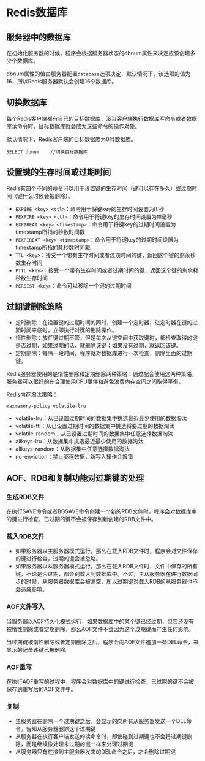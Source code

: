 # Redis数据库

## 服务器中的数据库

在初始化服务器的时候，程序会根据服务器状态的dbnum属性来决定应该创建多少个数据库。

dbnum属性的值由服务器配置` database `选项决定，默认情况下，该选项的值为16，所以Redis服务器默认会创建16个数据库。

## 切换数据库

每个Redis客户端都有自己的目标数据库，没当客户端执行数据库写命令或者数据库读命令时，目标数据库就会成为这些命令的操作对象。

默认情况下，Redis客户端的目标数据库为0号数据库。

``` redis
SELECT dbnum	//切换目标数据库
```

## 设置键的生存时间或过期时间

Redis有四个不同的命令可以用于设置键的生存时间（键可以存在多久）或过期时间（键什么时候会被删除）。

- ` EXPIRE <key> <ttl> `：命令用于将键key的生存时间设置为ttl秒
- ` PEXPIRE <key> <ttl> `：命令用于将键key的生存时间设置为ttl毫秒
- ` EXPIREAT <key> <timestamp> `：命令用于将键key的过期时间设置为timestamp所指的秒数时间戳
- ` PEXPIREAT <key> <timestamp> `：命令用于将键key的过期时间设置为timestamp所指的耗秒数时间戳
- ` TTL <key> `：接受一个带有生存时间或者过期时间的键，返回这个键的剩余秒数生存时间
- ` PTTL <key> `：接受一个带有生存时间或者过期时间的键，返回这个键的剩余耗秒数生存时间
- ` PERSIST <key> `：命令可以移除一个键的过期时间

## 过期键删除策略

- 定时删除：在设置键的过期时间的同时，创建一个定时器，让定时器在键的过期时间来临时，立即执行对键的删除操作。
- 惰性删除：放任键过期不管，但是每次从键空间中获取键时，都检查取得的键是否过期，如果过期的话，就删除该键；如果没有过期，就返回该键。
- 定期删除：每隔一段时间，程序就对数据库进行一次检查，删除里面的过期键。

Redis服务器使用的是惰性删除和定期删除两种策略：通过配合使用这两种策略，服务器可以很好的在合理使用CPU事件和避免浪费内存空间之间取得平衡。

Redis内存淘汰策略：

``` redis
maxmemory-policy volatile-lru
```

- volatile-lru：从已设置过期时间的数据集中挑选最近最少使用的数据淘汰
- volatile-ttl：从已设置过期时间的数据集中挑选将要过期的数据淘汰
- volatile-random：从已设置过期时间的数据集中任意选择数据淘汰
- allkeys-lru：从数据集中挑选最近最少使用的数据淘汰
- allkeys-random：从数据集中任意选择数据淘汰
- no-enviction：禁止驱逐数据，新写入操作会报错

## AOF、RDB和复制功能对过期键的处理

### 生成RDB文件

在执行SAVE命令或者BGSAVE命令创建一个新的RDB文件时，程序会对数据库中的键进行检查，已过期的键不会被保存到新创建的RDB文件中。

### 载入RDB文件

- 如果服务器以主服务器模式运行，那么在载入RDB文件时，程序会对文件保存的键进行检查，过期的键会被忽略。
- 如果服务器以从服务器模式运行，那么在载入RDB文件时，文件中保存的所有键，不论是否过期，都会别载入到数据库中。不过，主从服务器在进行数据同步的时候，从服务器数据库会被清空，所以过期键对载入RDB的从服务器也不会造成影响。

### AOF文件写入

当服务器以AOF持久化模式运行，如果数据库中的某个键已经过期，但它还没有被惰性删除或者定期删除，那么AOF文件不会因为这个过期键而产生任何影响。

当过期键被惰性删除或者定期删除之后，程序会向AOF文件追加一条DEL命令，来显示的记录该键已被删除。

### AOF重写

在执行AOF重写的过程中，程序会对数据库中的键进行检查，已过期的键不会被保存到重写后的AOF文件中。

### 复制

- 主服务器在删除一个过期键之后，会显示的向所有从服务器发送一个DEL命令，告知从服务器删除这个过期键
- 从服务器在执行客户端发送的读命令时，即使碰到过期键也不会将过期键删除，而是继续像处理未过期的键一样来处理过期键
- 从服务器只有在接到主服务器发来的DEL命令之后，才会删除过期键